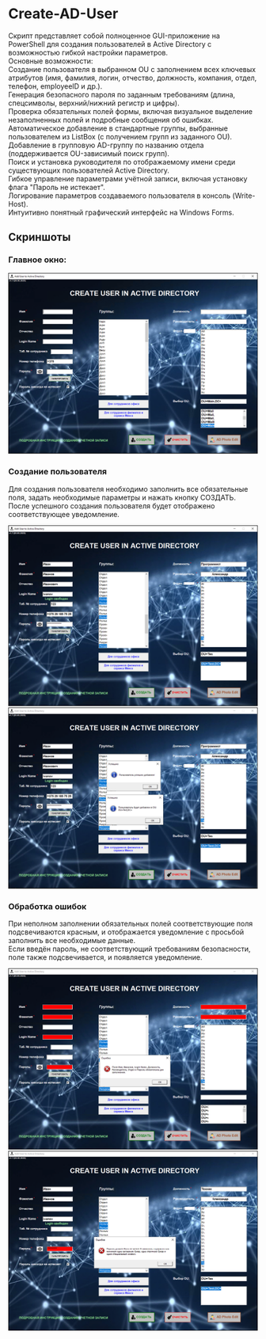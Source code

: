 # Create-AD-User
Скрипт представляет собой полноценное GUI-приложение на PowerShell для создания пользователей в Active Directory с возможностью гибкой настройки параметров.<br>
Основные возможности:<br>
Создание пользователя в выбранном OU с заполнением всех ключевых атрибутов (имя, фамилия, логин, отчество, должность, компания, отдел, телефон, employeeID и др.).<br>
Генерация безопасного пароля по заданным требованиям (длина, спецсимволы, верхний/нижний регистр и цифры).<br>
Проверка обязательных полей формы, включая визуальное выделение незаполненных полей и подробные сообщения об ошибках.<br>
Автоматическое добавление в стандартные группы, выбранные пользователем из ListBox (с получением групп из заданного OU).<br>
Добавление в групповую AD-группу по названию отдела (поддерживается OU-зависимый поиск групп).<br>
Поиск и установка руководителя по отображаемому имени среди существующих пользователей Active Directory.<br>
Гибкое управление параметрами учётной записи, включая установку флага "Пароль не истекает".<br>
Логирование параметров создаваемого пользователя в консоль (Write-Host).<br>
Интуитивно понятный графический интерфейс на Windows Forms.<br>

## Скриншоты

### Главное окно:  
<img src="screens/sc1.png">

### Создание пользователя
Для создания пользователя необходимо заполнить все обязательные поля, задать необходимые параметры и нажать кнопку СОЗДАТЬ. <br>
После успешного создания пользователя будет отображено соответствующее уведомление.

<img src="screens/sc2.png">
<img src="screens/sc3.png">



### Обработка ошибок 
При неполном заполнении обязательных полей соответствующие поля подсвечиваются красным, и отображается уведомление с просьбой заполнить все необходимые данные. <br>
Если введён пароль, не соответствующий требованиям безопасности, поле также подсвечивается, и появляется уведомление.

<img src="screens/sc4.png">
<img src="screens/sc5.png">
